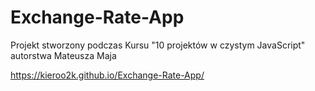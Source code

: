 # Exchange-Rate-App
Projekt stworzony podczas Kursu "10 projektów w czystym JavaScript" autorstwa Mateusza Maja

https://kieroo2k.github.io/Exchange-Rate-App/
